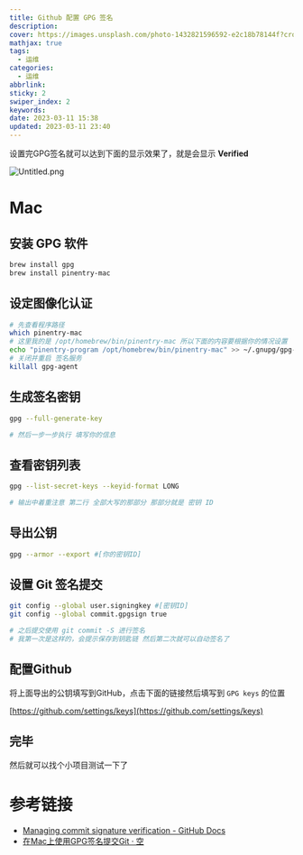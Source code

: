 ```yaml
---
title: Github 配置 GPG 签名
description: 
cover: https://images.unsplash.com/photo-1432821596592-e2c18b78144f?crop=entropy&cs=tinysrgb&fm=jpg&ixid=MnwzNjM5Nzd8MHwxfHJhbmRvbXx8fHx8fHx8fDE2Nzg1NDkyNTE&ixlib=rb-4.0.3&q=80&w=1920&h=1080
mathjax: true
tags:
  - 运维
categories:
  - 运维
abbrlink: 
sticky: 2
swiper_index: 2
keywords: 
date: 2023-03-11 15:38
updated: 2023-03-11 23:40
---
```


设置完GPG签名就可以达到下面的显示效果了，就是会显示 **Verified**

![Untitled.png](https://telegraph-image-aog.pages.dev/file/e008f1824aad37857ed2c.png)


# Mac

## 安装 GPG 软件

```bash
brew install gpg
brew install pinentry-mac
```

## 设定图像化认证

```bash
# 先查看程序路径
which pinentry-mac
# 这里我的是 /opt/homebrew/bin/pinentry-mac 所以下面的内容要根据你的情况设置
echo "pinentry-program /opt/homebrew/bin/pinentry-mac" >> ~/.gnupg/gpg-agent.conf
# 关闭并重启 签名服务
killall gpg-agent
```

## 生成签名密钥

```bash
gpg --full-generate-key

# 然后一步一步执行 填写你的信息
```

## 查看密钥列表

```bash
gpg --list-secret-keys --keyid-format LONG

# 输出中着重注意 第二行 全部大写的那部分 那部分就是 密钥 ID
```

## 导出公钥

```bash
gpg --armor --export #[你的密钥ID]
```

## 设置 Git 签名提交

```bash
git config --global user.signingkey #[密钥ID]
git config --global commit.gpgsign true

# 之后提交使用 git commit -S 进行签名
# 我第一次是这样的，会提示保存到钥匙链 然后第二次就可以自动签名了
```

## 配置Github

将上面导出的公钥填写到GitHub，点击下面的链接然后填写到 `GPG keys` 的位置

[https://github.com/settings/keys](https://github.com/settings/keys)

## 完毕

然后就可以找个小项目测试一下了

# 参考链接

- [Managing commit signature verification - GitHub Docs](https://docs.github.com/cn/authentication/managing-commit-signature-verification)
- [在Mac上使用GPG签名提交Git · 空](https://blog.shiyunjin.com/2019/10/17/git-gpg-mac/)